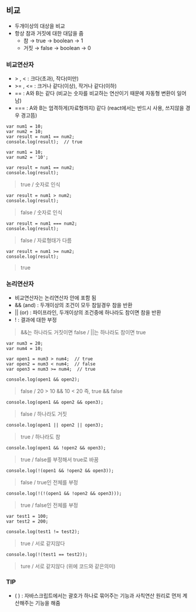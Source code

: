 ## 비교
- 두개이상의 대상을 비교
- 항상 참과 거짓에 대한 대답을 줌
  - 참 → true → boolean → 1
  - 거짓 → false → boolean → 0

### 비교연산자
- \> , < : 크다(초과), 작다(미만)
- \>= , <= : 크거나 같다(이상), 작거나 같다(이하)
- == : A와 B는 같다 (비교는 숫자를 비교하는 연산이기 때문에 자동형 변환이 일어남)
- === : A와 B는 엄격하게(자료형까지) 같다 (react에서는 반드시 사용, 쓰지않을 경우 경고뜸)

```
var num1 = 10;
var num2 = 10;
var result = num1 == num2;
console.log(result);  // true
```
```
var num1 = 10;
var num2 = '10';
```
```
var result = num1 == num2;
console.log(result);
```
> true / 숫자로 인식
```
var result = num1 > num2;
console.log(result);
```
> false / 숫자로 인식
```
var result = num1 === num2;
console.log(result);
```
> false / 자료형태가 다름
```
var result = num1 >= num2;
console.log(result);
```
> true

### 논리연산자
- 비교연산자는 논리연산자 안에 포함 됨
- && (and) : 두개이상의 조건이 모두 참일경우 참을 반환
- || (or) : 파이프라인, 두개이상의 조건중에 하나라도 참이면 참을 반환
- ! : 결과에 대한 부정
> &&는 하나라도 거짓이면 false / ||는 하나라도 참이면 true

```
var num3 = 20;
var num4 = 10;

var open1 = num3 > num4;  // true
var open2 = num3 < num4;  // false
var open3 = num3 >= num4;  // true
```
```
console.log(open1 && open2);
```
> false / 20 > 10 && 10 < 20 즉, true && false
```
console.log(open1 && open2 && open3);
```
> false / 하나라도 거짓
```
console.log(open1 || open2 || open3);
```
> true / 하나라도 참
```
console.log(open1 && !open2 && open3);
```
> true / false를 부정해서 true로 바꿈
```
console.log(!(open1 && !open2 && open3));
```
> false / true인 전체를 부정
```
console.log(!(!(open1 && !open2 && open3)));
```
> true / false인 전체를 부정

```
var test1 = 100;
var test2 = 200;
```
```
console.log(test1 != test2);
```
> true / 서로 같지않다
```
console.log(!(test1 == test2));
```
> ture / 서로 같지않다 (위에 코드와 같은의미)

### TIP
- ( ) : 자바스크립트에서는 괄호가 하나로 묶어주는 기능과 사칙연산 원리로 먼저 계산해주는 기능을 해줌
